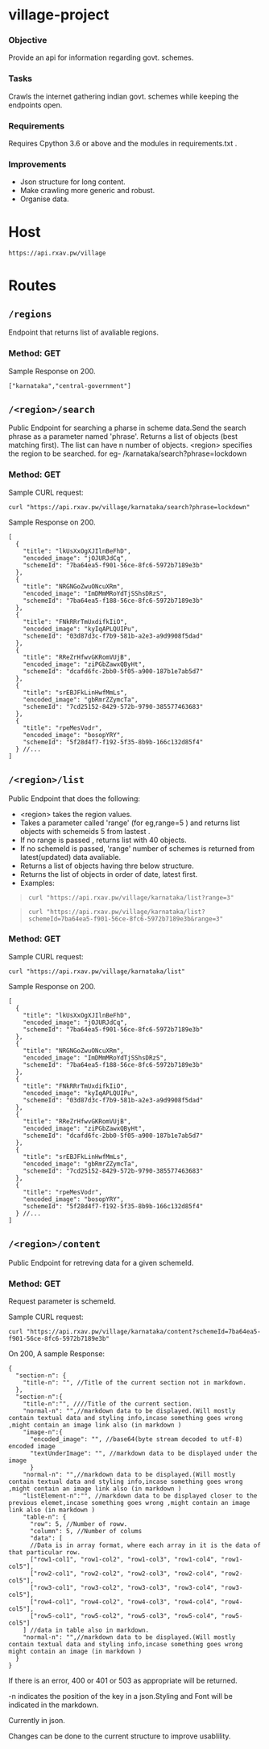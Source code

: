 # village-project

### Objective 

Provide an api for information regarding govt. schemes.

### Tasks

Crawls the internet gathering indian govt. schemes while keeping the endpoints open.

### Requirements

Requires Cpython 3.6 or above and the modules in requirements.txt .

### Improvements

- Json structure for long content.
- Make crawling more generic and robust.
- Organise data.

# Host

```https://api.rxav.pw/village```

# Routes

## ```/regions```

Endpoint that returns list of avaliable regions.

### Method: GET

Sample Response on 200.

```jsonc
["karnataka","central-government"]
```

## ```/<region>/search```

Public Endpoint for searching a pharse in scheme data.Send the search phrase as a parameter named 'phrase'.
Returns a list of objects (best matching first).
The list can have n number of objects.
\<region\> specifies the region to be searched.
for eg- /karnataka/search?phrase=lockdown

### Method: GET

Sample CURL request:
```commandline
curl "https://api.rxav.pw/village/karnataka/search?phrase=lockdown"
```

Sample Response on 200.

```jsonc
[
  {
    "title": "lkUsXxOgXJIlnBeFhD",
    "encoded_image": "jOJURJdCq",
    "schemeId": "7ba64ea5-f901-56ce-8fc6-5972b7189e3b"
  },
  {
    "title": "NRGNGoZwuONcuXRm",
    "encoded_image": "ImDMmMRoYdTjSShsDRzS",
    "schemeId": "7ba64ea5-f188-56ce-8fc6-5972b7189e3b"
  },
  {
    "title": "FNkRRrTmUxdifkIiO",
    "encoded_image": "kyIqAPLQUIPu",
    "schemeId": "03d87d3c-f7b9-581b-a2e3-a9d9908f5dad"
  },
  {
    "title": "RReZrHfwvGKRomVUjB",
    "encoded_image": "ziPGbZawxQByHt",
    "schemeId": "dcafd6fc-2bb0-5f05-a900-187b1e7ab5d7"
  },
  {
    "title": "srEBJFkLinHwfMmLs",
    "encoded_image": "gbRmrZZymcTa",
    "schemeId": "7cd25152-8429-572b-9790-385577463683"
  },
  {
    "title": "rpeMesVodr",
    "encoded_image": "bosopYRY",
    "schemeId": "5f28d4f7-f192-5f35-8b9b-166c132d85f4"
  } //...
]
```


## ```/<region>/list```

Public Endpoint that does the following:

- \<region\> takes the region values.
- Takes a parameter called 'range' (for eg,range=5 ) and returns list objects with schemeids 5 from lastest .
- If no range is passed , returns list with 40 objects.
- If no schemeId is passed, 'range' number of schemes is returned from latest(updated) data avaliable.
- Returns a list of objects having thre below structure.
- Returns the list of objects in order of date, latest first.
- Examples: 

> ```curl "https://api.rxav.pw/village/karnataka/list?range=3"```

>  ```curl "https://api.rxav.pw/village/karnataka/list?schemeId=7ba64ea5-f901-56ce-8fc6-5972b7189e3b&range=3"```

### Method: GET

Sample CURL request:
```commandline
curl "https://api.rxav.pw/village/karnataka/list"
```

Sample Response on 200.

```jsonc
[
  {
    "title": "lkUsXxOgXJIlnBeFhD",
    "encoded_image": "jOJURJdCq",
    "schemeId": "7ba64ea5-f901-56ce-8fc6-5972b7189e3b"
  },
  {
    "title": "NRGNGoZwuONcuXRm",
    "encoded_image": "ImDMmMRoYdTjSShsDRzS",
    "schemeId": "7ba64ea5-f188-56ce-8fc6-5972b7189e3b"
  },
  {
    "title": "FNkRRrTmUxdifkIiO",
    "encoded_image": "kyIqAPLQUIPu",
    "schemeId": "03d87d3c-f7b9-581b-a2e3-a9d9908f5dad"
  },
  {
    "title": "RReZrHfwvGKRomVUjB",
    "encoded_image": "ziPGbZawxQByHt",
    "schemeId": "dcafd6fc-2bb0-5f05-a900-187b1e7ab5d7"
  },
  {
    "title": "srEBJFkLinHwfMmLs",
    "encoded_image": "gbRmrZZymcTa",
    "schemeId": "7cd25152-8429-572b-9790-385577463683"
  },
  {
    "title": "rpeMesVodr",
    "encoded_image": "bosopYRY",
    "schemeId": "5f28d4f7-f192-5f35-8b9b-166c132d85f4"
  } //...
]
```


## ```/<region>/content```

Public Endpoint for retreving data for a given schemeId.

### Method: GET

Request parameter is schemeId.

Sample CURL request:
```commandline
curl "https://api.rxav.pw/village/karnataka/content?schemeId=7ba64ea5-f901-56ce-8fc6-5972b7189e3b"
```

On 200, A sample Response:

```jsonc
{
  "section-n": {
    "title-n": "", //Title of the current section not in markdown.
  },
  "section-n":{
    "title-n":"", ////Title of the current section.
    "normal-n": "",//markdown data to be displayed.(Will mostly contain textual data and styling info,incase something goes wrong ,might contain an image link also (in markdown )
    "image-n":{
      "encoded_image": "", //base64(byte stream decoded to utf-8) encoded image 
      "textUnderImage": "", //markdown data to be displayed under the image  
      }
    "normal-n": "",//markdown data to be displayed.(Will mostly contain textual data and styling info,incase something goes wrong ,might contain an image link also (in markdown )
    "listElement-n":"", //markdown data to be displayed closer to the previous elemet,incase something goes wrong ,might contain an image link also (in markdown )
    "table-n": {
      "row": 5, //Number of roww.
      "column": 5, //Number of colums
      "data": [
      //Data is in array format, where each array in it is the data of that particular row.
      ["row1-col1", "row1-col2", "row1-col3", "row1-col4", "row1-col5"],
      ["row2-col1", "row2-col2", "row2-col3", "row2-col4", "row2-col5"],
      ["row3-col1", "row3-col2", "row3-col3", "row3-col4", "row3-col5"],
      ["row4-col1", "row4-col2", "row4-col3", "row4-col4", "row4-col5"],
      ["row5-col1", "row5-col2", "row5-col3", "row5-col4", "row5-col5"]
    ] //data in table also in markdown.
    "normal-n": "",//markdown data to be displayed.(Will mostly contain textual data and styling info,incase something goes wrong might contain an image (in markdown )
  }
}
```

If there is an error, 400 or 401 or 503 as appropriate will be returned.

-n indicates the position of the key in a json.Styling and Font will be indicated in the markdown.

Currently in json.

Changes can be done to the current structure to improve usablility. 


